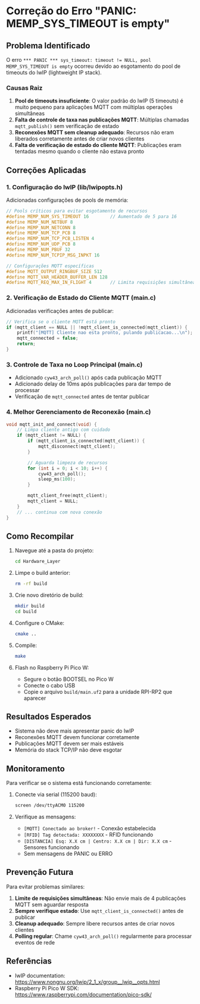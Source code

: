 # Correção do Erro "PANIC: MEMP_SYS_TIMEOUT is empty"

## Problema Identificado

O erro `*** PANIC *** sys_timeout: timeout != NULL, pool MEMP_SYS_TIMEOUT is empty` ocorreu devido ao esgotamento do pool de timeouts do lwIP (lightweight IP stack).

### Causas Raiz

1. **Pool de timeouts insuficiente**: O valor padrão do lwIP (5 timeouts) é muito pequeno para aplicações MQTT com múltiplas operações simultâneas
2. **Falta de controle de taxa nas publicações MQTT**: Múltiplas chamadas `mqtt_publish()` sem verificação de estado
3. **Reconexões MQTT sem cleanup adequado**: Recursos não eram liberados corretamente antes de criar novos clientes
4. **Falta de verificação de estado do cliente MQTT**: Publicações eram tentadas mesmo quando o cliente não estava pronto

## Correções Aplicadas

### 1. Configuração do lwIP (lib/lwipopts.h)

Adicionadas configurações de pools de memória:

```c
// Pools críticos para evitar esgotamento de recursos
#define MEMP_NUM_SYS_TIMEOUT 16        // Aumentado de 5 para 16
#define MEMP_NUM_NETBUF 8
#define MEMP_NUM_NETCONN 8
#define MEMP_NUM_TCP_PCB 8
#define MEMP_NUM_TCP_PCB_LISTEN 4
#define MEMP_NUM_UDP_PCB 8
#define MEMP_NUM_PBUF 32
#define MEMP_NUM_TCPIP_MSG_INPKT 16

// Configurações MQTT específicas
#define MQTT_OUTPUT_RINGBUF_SIZE 512
#define MQTT_VAR_HEADER_BUFFER_LEN 128
#define MQTT_REQ_MAX_IN_FLIGHT 4       // Limita requisições simultâneas
```

### 2. Verificação de Estado do Cliente MQTT (main.c)

Adicionadas verificações antes de publicar:

```c
// Verifica se o cliente MQTT está pronto
if (mqtt_client == NULL || !mqtt_client_is_connected(mqtt_client)) {
    printf("[MQTT] Cliente nao esta pronto, pulando publicacao...\n");
    mqtt_connected = false;
    return;
}
```

### 3. Controle de Taxa no Loop Principal (main.c)

- Adicionado `cyw43_arch_poll()` após cada publicação MQTT
- Adicionado delay de 10ms após publicações para dar tempo de processar
- Verificação de `mqtt_connected` antes de tentar publicar

### 4. Melhor Gerenciamento de Reconexão (main.c)

```c
void mqtt_init_and_connect(void) {
    // Limpa cliente antigo com cuidado
    if (mqtt_client != NULL) {
        if (mqtt_client_is_connected(mqtt_client)) {
            mqtt_disconnect(mqtt_client);
        }

        // Aguarda limpeza de recursos
        for (int i = 0; i < 10; i++) {
            cyw43_arch_poll();
            sleep_ms(100);
        }

        mqtt_client_free(mqtt_client);
        mqtt_client = NULL;
    }
    // ... continua com nova conexão
}
```

## Como Recompilar

1. Navegue até a pasta do projeto:
   ```bash
   cd Hardware_Layer
   ```

2. Limpe o build anterior:
   ```bash
   rm -rf build
   ```

3. Crie novo diretório de build:
   ```bash
   mkdir build
   cd build
   ```

4. Configure o CMake:
   ```bash
   cmake ..
   ```

5. Compile:
   ```bash
   make
   ```

6. Flash no Raspberry Pi Pico W:
   - Segure o botão BOOTSEL no Pico W
   - Conecte o cabo USB
   - Copie o arquivo `build/main.uf2` para a unidade RPI-RP2 que aparecer

## Resultados Esperados

- Sistema não deve mais apresentar panic do lwIP
- Reconexões MQTT devem funcionar corretamente
- Publicações MQTT devem ser mais estáveis
- Memória do stack TCP/IP não deve esgotar

## Monitoramento

Para verificar se o sistema está funcionando corretamente:

1. Conecte via serial (115200 baud):
   ```bash
   screen /dev/ttyACM0 115200
   ```

2. Verifique as mensagens:
   - `[MQTT] Conectado ao broker!` - Conexão estabelecida
   - `[RFID] Tag detectada: XXXXXXXX` - RFID funcionando
   - `[DISTANCIA] Esq: X.X cm | Centro: X.X cm | Dir: X.X cm` - Sensores funcionando
   - Sem mensagens de PANIC ou ERRO

## Prevenção Futura

Para evitar problemas similares:

1. **Limite de requisições simultâneas**: Não envie mais de 4 publicações MQTT sem aguardar resposta
2. **Sempre verifique estado**: Use `mqtt_client_is_connected()` antes de publicar
3. **Cleanup adequado**: Sempre libere recursos antes de criar novos clientes
4. **Polling regular**: Chame `cyw43_arch_poll()` regularmente para processar eventos de rede

## Referências

- lwIP documentation: https://www.nongnu.org/lwip/2_1_x/group__lwip__opts.html
- Raspberry Pi Pico W SDK: https://www.raspberrypi.com/documentation/pico-sdk/
